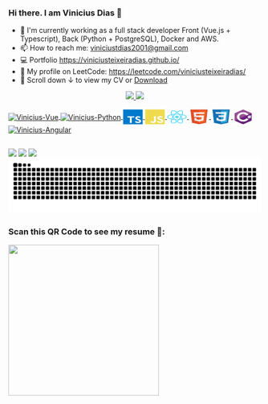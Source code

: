 ### Hi there. I am Vinicius Dias 👋

- 🔭 I'm currently working as a full stack developer Front (Vue.js + Typescript), Back (Python + PostgreSQL), Docker and AWS.
- 📫 How to reach me: viniciustdias2001@gmail.com
- 💻 Portfolio https://viniciusteixeiradias.github.io/
- 🤯 My profile on LeetCode: https://leetcode.com/viniciusteixeiradias/
- 🧾 Scroll down ↓ to view my CV or [Download](https://github.com/viniciusteixeiradias/my-cv/raw/main/Vin%C3%ADcius%20Teixeira%20Dias.pdf)

<div align="center">
  <a href="https://github.com/viniciusteixeiradias">
  <img height="180em" src="https://github-readme-stats.vercel.app/api?username=viniciusteixeiradias&show_icons=true&theme=github_dark&include_all_commits=true&count_private=true"/>
  <img height="180em" src="https://github-readme-stats.vercel.app/api/top-langs/?username=viniciusteixeiradias&layout=compact&langs_count=7&theme=github_dark"/>
</div>
  
<div style="display: inline_block"><br>
  <img align="center" alt="Vinicius-Vue" height="30" width="40" src="https://cdn.jsdelivr.net/gh/devicons/devicon/icons/vuejs/vuejs-original.svg">
  <img align="center" alt="Vinicius-Python" height="30" width="40" src="https://cdn.jsdelivr.net/gh/devicons/devicon/icons/python/python-original.svg">
  <img align="center" alt="Vinicius-Ts" height="30" width="40" src="https://raw.githubusercontent.com/devicons/devicon/master/icons/typescript/typescript-plain.svg">
  <img align="center" alt="Vinicius-Js" height="30" width="40" src="https://raw.githubusercontent.com/devicons/devicon/master/icons/javascript/javascript-plain.svg">
  <img align="center" alt="Vinicius-React" height="30" width="40" src="https://raw.githubusercontent.com/devicons/devicon/master/icons/react/react-original.svg">
  <img align="center" alt="Vinicius-HTML" height="30" width="40" src="https://raw.githubusercontent.com/devicons/devicon/master/icons/html5/html5-original.svg">
  <img align="center" alt="Vinicius-CSS" height="30" width="40" src="https://raw.githubusercontent.com/devicons/devicon/master/icons/css3/css3-original.svg">
  <img align="center" alt="Vinicius-Csharp" height="30" width="40" src="https://raw.githubusercontent.com/devicons/devicon/master/icons/csharp/csharp-original.svg">
  <img align="center" alt="Vinicius-Angular" heigth="20" width="30" src="https://cdn.jsdelivr.net/gh/devicons/devicon/icons/angularjs/angularjs-original.svg" />
</div>
  
  ##
 
<div>
 <a href="https://discord.gg/e3h2CGth" target="_blank"><img src="https://img.shields.io/badge/Discord-7289DA?style=for-the-badge&logo=discord&logoColor=white" target="_blank"></a> 
  <a href = "mailto:viniciustdias2001@gmail.com"><img src="https://img.shields.io/badge/-Gmail-%23333?style=for-the-badge&logo=gmail&logoColor=white" target="_blank"></a>
  <a href="https://www.linkedin.com/in/vinicius-dias-46536715a/" target="_blank"><img src="https://img.shields.io/badge/-LinkedIn-%230077B5?style=for-the-badge&logo=linkedin&logoColor=white" target="_blank"></a>   
  
  <picture>
    <source
      media="(prefers-color-scheme: dark)"
      srcset="https://github.com/viniciusteixeiradias/viniciusteixeiradias/blob/output/github-contribution-grid-snake-dark.svg"
    />
    <source
      media="(prefers-color-scheme: light)"
      srcset="https://github.com/viniciusteixeiradias/viniciusteixeiradias/blob/output/github-contribution-grid-snake.svg"
    />
    <img
      alt="github contribution grid snake animation"
      src="https://github.com/viniciusteixeiradias/viniciusteixeiradias/blob/output/github-contribution-grid-snake.svg"
    />
  </picture>
</div>
 
 ### Scan this QR Code to see my resume 🧾:
<img src="https://user-images.githubusercontent.com/69281620/227127502-da70f938-0c1e-4e0a-9c8e-4d9d57d181bf.png"  width="300" height="300">
  

